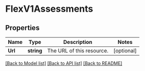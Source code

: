 # FlexV1Assessments

## Properties

Name | Type | Description | Notes
------------ | ------------- | ------------- | -------------
**Url** | **string** | The URL of this resource. |[optional] 

[[Back to Model list]](../README.md#documentation-for-models) [[Back to API list]](../README.md#documentation-for-api-endpoints) [[Back to README]](../README.md)


